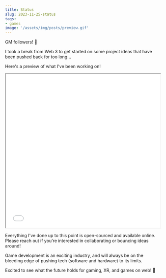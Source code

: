 ```yaml
---
title: Status
slug: 2023-11-25-status
tags:
- games
image: '/assets/img/posts/preview.gif'
---
```


GM followers! 🌄

I took a break from Web 3 to get started on some project ideas that have been pushed back for too long...

Here's a preview of what I've been working on!

<iframe src="/game" width="100%" height="500px"></iframe>

Everything I've done up to this point is open-sourced and available online. Please reach out if you're interested in collaborating or bouncing ideas around!

Game development is an exciting industry, and will always be on the bleeding edge of pushing tech (software and hardware) to its limits.

Excited to see what the future holds for gaming, XR, and games on web! 👾
